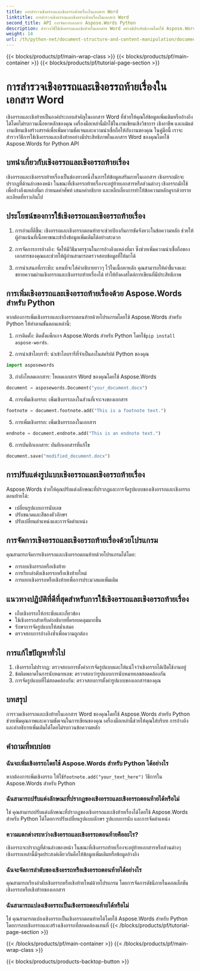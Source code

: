 ```yaml
---
title: การสำรวจเชิงอรรถและเชิงอรรถท้ายเรื่องในเอกสาร Word
linktitle: การสำรวจเชิงอรรถและเชิงอรรถท้ายเรื่องในเอกสาร Word
second_title: API การจัดการเอกสาร Aspose.Words Python
description: สำรวจวิธีใช้เชิงอรรถและเชิงท้ายในเอกสาร Word อย่างมีประสิทธิภาพโดยใช้ Aspose.Words สำหรับ Python เรียนรู้การเพิ่ม ปรับแต่ง และจัดการองค์ประกอบเหล่านี้ด้วยโปรแกรม
weight: 14
url: /th/python-net/document-structure-and-content-manipulation/document-footnotes-endnotes/
---
```


{{< blocks/products/pf/main-wrap-class >}}
{{< blocks/products/pf/main-container >}}
{{< blocks/products/pf/tutorial-page-section >}}

# การสำรวจเชิงอรรถและเชิงอรรถท้ายเรื่องในเอกสาร Word


เชิงอรรถและเชิงท้ายเป็นองค์ประกอบสำคัญในเอกสาร Word ที่ช่วยให้คุณใส่ข้อมูลเพิ่มเติมหรืออ้างอิงได้โดยไม่รบกวนเนื้อหาหลักของคุณ เครื่องมือเหล่านี้มักใช้ในงานเขียนเชิงวิชาการ เชิงอาชีพ และแม้แต่งานเขียนเชิงสร้างสรรค์เพื่อเพิ่มความชัดเจนและความน่าเชื่อถือให้กับงานของคุณ ในคู่มือนี้ เราจะสำรวจวิธีการใช้เชิงอรรถและเชิงท้ายอย่างมีประสิทธิภาพในเอกสาร Word ของคุณโดยใช้ Aspose.Words for Python API

## บทนำเกี่ยวกับเชิงอรรถและเชิงอรรถท้ายเรื่อง

เชิงอรรถและเชิงอรรถท้ายเรื่องเป็นช่องทางหนึ่งในการให้ข้อมูลเสริมภายในเอกสาร เชิงอรรถมักจะปรากฏที่ด้านล่างของหน้า ในขณะที่เชิงอรรถท้ายเรื่องจะอยู่ท้ายเอกสารหรือส่วนต่างๆ เชิงอรรถมักใช้เพื่ออ้างอิงแหล่งที่มา กำหนดคำศัพท์ เสนอคำอธิบาย และหลีกเลี่ยงการทำให้ข้อความหลักดูรกด้วยรายละเอียดที่ยาวเกินไป

## ประโยชน์ของการใช้เชิงอรรถและเชิงอรรถท้ายเรื่อง

1. การอ่านที่ดีขึ้น: เชิงอรรถและเชิงอรรถตอนท้ายจะช่วยป้องกันการขัดจังหวะในข้อความหลัก ช่วยให้ผู้อ่านเน้นที่เนื้อหาขณะเข้าถึงข้อมูลเพิ่มเติมได้อย่างสะดวก

2. การจัดการการอ้างอิง: จัดให้มีวิธีมาตรฐานในการอ้างอิงแหล่งที่มา ซึ่งช่วยเพิ่มความน่าเชื่อถือของเอกสารของคุณและช่วยให้ผู้อ่านสามารถตรวจสอบข้อมูลที่ให้มาได้

3. การนำเสนอที่กระชับ: แทนที่จะใส่คำอธิบายยาวๆ ไว้ในเนื้อหาหลัก คุณสามารถให้คำชี้แจงและขยายความผ่านเชิงอรรถและเชิงอรรถท้ายเรื่องได้ ทำให้ยังคงสไตล์การเขียนที่มีประสิทธิภาพ

## การเพิ่มเชิงอรรถและเชิงอรรถท้ายเรื่องด้วย Aspose.Words สำหรับ Python

หากต้องการเพิ่มเชิงอรรถและเชิงอรรถตอนท้ายด้วยโปรแกรมโดยใช้ Aspose.Words สำหรับ Python ให้ทำตามขั้นตอนเหล่านี้:

1.  การติดตั้ง: ติดตั้งแพ็กเกจ Aspose.Words สำหรับ Python โดยใช้`pip install aspose-words`.

2. การนำเข้าไลบรารี: นำเข้าไลบรารีที่จำเป็นลงในสคริปต์ Python ของคุณ
```python
import asposewords
```

3. กำลังโหลดเอกสาร: โหลดเอกสาร Word ของคุณโดยใช้ Aspose.Words
```python
document = asposewords.Document("your_document.docx")
```

4. การเพิ่มเชิงอรรถ: เพิ่มเชิงอรรถลงในส่วนที่เจาะจงของเอกสาร
```python
footnote = document.footnote.add("This is a footnote text.")
```

5. การเพิ่มเชิงอรรถ: เพิ่มเชิงอรรถลงในเอกสาร
```python
endnote = document.endnote.add("This is an endnote text.")
```

6. การบันทึกเอกสาร: บันทึกเอกสารที่แก้ไข
```python
document.save("modified_document.docx")
```

## การปรับแต่งรูปแบบเชิงอรรถและเชิงอรรถท้ายเรื่อง

Aspose.Words ช่วยให้คุณปรับแต่งลักษณะที่ปรากฏและการจัดรูปแบบของเชิงอรรถและเชิงอรรถตอนท้ายได้:

- เปลี่ยนรูปแบบการนับเลข
- ปรับขนาดและสีของตัวอักษร
- ปรับเปลี่ยนตำแหน่งและการจัดตำแหน่ง

## การจัดการเชิงอรรถและเชิงอรรถท้ายเรื่องด้วยโปรแกรม

คุณสามารถจัดการเชิงอรรถและเชิงอรรถตอนท้ายด้วยโปรแกรมได้โดย:

- การลบเชิงอรรถหรือเชิงท้าย
- การเรียงลำดับเชิงอรรถหรือเชิงท้ายใหม่
- การแยกเชิงอรรถหรือเชิงท้ายเพื่อการประมวลผลเพิ่มเติม

## แนวทางปฏิบัติที่ดีที่สุดสำหรับการใช้เชิงอรรถและเชิงอรรถท้ายเรื่อง

- เก็บเชิงอรรถให้กระชับและเกี่ยวข้อง
- ใช้เชิงอรรถสำหรับคำอธิบายที่ครอบคลุมมากขึ้น
- รักษาการจัดรูปแบบให้สม่ำเสมอ
- ตรวจสอบการอ้างอิงซ้ำเพื่อความถูกต้อง

## การแก้ไขปัญหาทั่วไป

1. เชิงอรรถไม่ปรากฏ: ตรวจสอบการตั้งค่าการจัดรูปแบบและให้แน่ใจว่าเชิงอรรถได้เปิดใช้งานอยู่
2. ข้อผิดพลาดในการนับหมายเลข: ตรวจสอบว่ารูปแบบการนับหมายเลขสอดคล้องกัน
3. การจัดรูปแบบที่ไม่สอดคล้องกัน: ตรวจสอบการตั้งค่ารูปแบบของเอกสารของคุณ

## บทสรุป

การรวมเชิงอรรถและเชิงท้ายในเอกสาร Word ของคุณโดยใช้ Aspose.Words สำหรับ Python ช่วยเพิ่มคุณภาพและความชัดเจนในการเขียนของคุณ เครื่องมือเหล่านี้ช่วยให้คุณใส่บริบท การอ้างอิง และคำอธิบายเพิ่มเติมได้โดยไม่รบกวนข้อความหลัก

## คำถามที่พบบ่อย

### ฉันจะเพิ่มเชิงอรรถโดยใช้ Aspose.Words สำหรับ Python ได้อย่างไร

 หากต้องการเพิ่มเชิงอรรถ ให้ใช้`footnote.add("your_text_here")` วิธีการใน Aspose.Words สำหรับ Python

### ฉันสามารถปรับแต่งลักษณะที่ปรากฏของเชิงอรรถและเชิงอรรถตอนท้ายได้หรือไม่

ใช่ คุณสามารถปรับแต่งลักษณะที่ปรากฏของเชิงอรรถและเชิงท้ายเรื่องได้โดยใช้ Aspose.Words สำหรับ Python ได้โดยการปรับเปลี่ยนรูปแบบอักษร รูปแบบการนับ และการจัดตำแหน่ง

### ความแตกต่างระหว่างเชิงอรรถและเชิงอรรถตอนท้ายคืออะไร?

เชิงอรรถจะปรากฏที่ด้านล่างของหน้า ในขณะที่เชิงอรรถท้ายเรื่องจะอยู่ท้ายเอกสารหรือส่วนต่างๆ เชิงอรรถเหล่านี้มีจุดประสงค์เดียวกันคือให้ข้อมูลเพิ่มเติมหรือข้อมูลอ้างอิง

### ฉันจะจัดการลำดับของเชิงอรรถหรือเชิงอรรถตอนท้ายได้อย่างไร

คุณสามารถเรียงลำดับเชิงอรรถหรือเชิงท้ายใหม่ด้วยโปรแกรม โดยการจัดการดัชนีภายในคอลเล็กชันเชิงอรรถหรือเชิงท้ายของเอกสาร

### ฉันสามารถแปลงเชิงอรรถเป็นเชิงอรรถตอนท้ายได้หรือไม่

ใช่ คุณสามารถแปลงเชิงอรรถเป็นเชิงอรรถตอนท้ายได้โดยใช้ Aspose.Words สำหรับ Python โดยการลบเชิงอรรถและสร้างเชิงอรรถที่สอดคล้องแทนที่
{{< /blocks/products/pf/tutorial-page-section >}}

{{< /blocks/products/pf/main-container >}}
{{< /blocks/products/pf/main-wrap-class >}}

{{< blocks/products/products-backtop-button >}}
